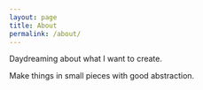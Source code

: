 ```yaml
---
layout: page
title: About
permalink: /about/
---
```


Daydreaming about what I want to create.

Make things in small pieces with good abstraction.
